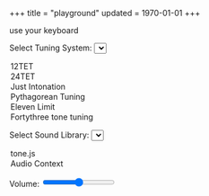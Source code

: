 +++
title = "playground"
updated = 1970-01-01
+++
<html lang="en">
<body>
  <script src="/sound.js"></script>
  <script src="https://unpkg.com/tone"></script>
</body>
</html>

use your keyboard

<!-- TODO number picker for equal temperament-->

<label for="tuningSelect">Select Tuning System:</label>
<select id="tuningSelect" name="tuningSelect">
  <option value="twelve_tone">12TET</option>
  <option value="twentyfour_tone">24TET</option>
  <option value="just_intonation">Just Intonation</option>
  <option value="pythagorean_tuning">Pythagorean Tuning</option>
  <option value="eleven_limit">Eleven Limit</option>
  <option value="fortythree_tone">Fortythree tone tuning</option>
  <!--option value="meantone_temperament">Meantone Temperament</option>
  <option value="well_temperament">Well Temperament</option>
  <option value="equal_temperament">Equal Temperament</option-->
</select>

<label for="instrumentSelect">Select Sound Library:</label>
<select id="instrumentSelect" name="instrumentSelect">
  <option value="tone.js">tone.js</option>
  <option value="audioContext">Audio Context</option>
</select>


Volume: <input type="range" id="volumeSlider" min="0" max="1" step="0.01" value="0.5">
